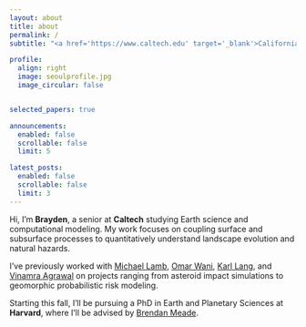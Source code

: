 ```yaml
---
layout: about
title: about
permalink: /
subtitle: "<a href='https://www.caltech.edu' target='_blank'>California Institute of Technology</a> | snoh@caltech.edu"

profile:
  align: right
  image: seoulprofile.jpg
  image_circular: false


selected_papers: true

announcements:
  enabled: false
  scrollable: false
  limit: 5

latest_posts:
  enabled: false
  scrollable: false
  limit: 3
---
```


Hi, I’m **Brayden**, a senior at **Caltech** studying Earth science and computational modeling. My work focuses on coupling surface and subsurface processes to quantitatively understand landscape evolution and natural hazards.

I’ve previously worked with [Michael Lamb](https://lamb.caltech.edu/), [Omar Wani](https://www.omarwani.com/), [Karl Lang](https://www.karllang.info/), and [Vinamra Agrawal](https://vinagr.github.io/) on projects ranging from asteroid impact simulations to geomorphic probabilistic risk modeling.

Starting this fall, I’ll be pursuing a PhD in Earth and Planetary Sciences at **Harvard**, where I’ll be advised by [Brendan Meade](https://brendanjmeade.github.io/).
